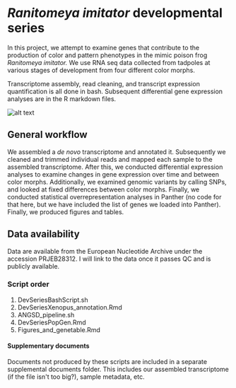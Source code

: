 # *Ranitomeya imitator* developmental series 

In this project, we attempt to examine genes that contribute to the production of color and pattern phenotypes in the mimic poison frog *Ranitomeya imitator.* We use RNA seq data collected from tadpoles at various stages of development from four different color morphs. 

Transcriptome assembly, read cleaning, and transcript expression quantification is all done in bash. Subsequent differential gene expression analyses are in the R markdown files.


![alt text](https://drive.google.com/open?id=1ECHHSDTb5SEqopsVqDCdmdvyBslaztOO)

## General workflow

We assembled a *de novo* transcriptome and annotated it. Subsequently we cleaned and trimmed individual reads and mapped each sample to the assembled transcriptome. After this, we conducted differential expression analyses to examine changes in gene expression over time and between color morphs. Additionally, we examined genomic variants by calling SNPs, and looked at fixed differences between color morphs. Finally, we conducted statistical overrepresentation analyses in Panther (no code for that here, but we have included the list of genes we loaded into Panther). Finally, we produced figures and tables.

## Data availability

Data are available from the European Nucleotide Archive under the accession PRJEB28312. I will link to the data once it passes QC and is publicly available.

### Script order

1. DevSeriesBashScript.sh
2. DevSeriesXenopus_annotation.Rmd
3. ANGSD_pipeline.sh
4. DevSeriesPopGen.Rmd
5. Figures_and_genetable.Rmd


#### Supplementary documents 

Documents not produced by these scripts are included in a separate supplemental documents folder. This includes our assembled transcriptome (if the file isn't too big?), sample metadata, etc.
